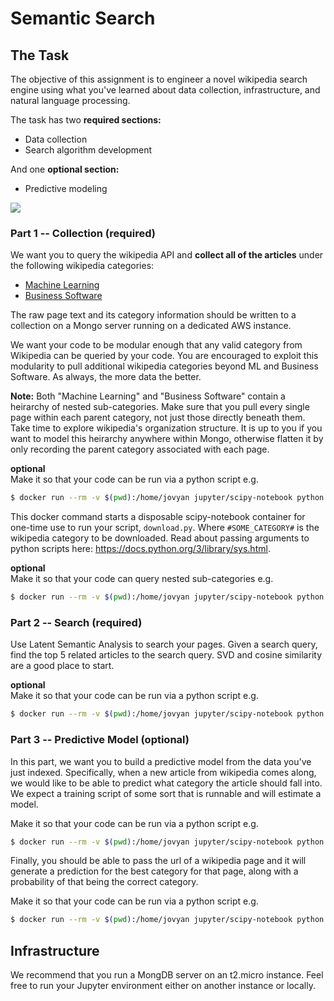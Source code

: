 # Semantic Search

## The Task
The objective of this assignment is to engineer a novel wikipedia search engine using what you've learned about data collection, infrastructure, and natural language processing.

The task has two **required sections:**
- Data collection
- Search algorithm development

And one **optional section:** 
  - Predictive modeling

![](http://interactive.blockdiag.com/image?compression=deflate&encoding=base64&src=eJxdjrsOwjAMRXe-wlsmRhaQkDoiMSDxBW5slahtHDmGCiH-nfQxtKy-59zruhPfUsAGPjsA56XvMdIRSIbYCZKD_RncENqQuGBQ3S7TidCwxsynjZUZ1T8m4HqvJlXZnhrBJMHBbWlTDHEeSFravYUXQy_E3TKrwbioMKb5z16UmRxfXZurVY_GjegbhqJIjaXm-wNmzE4W)

### Part 1 -- Collection (required)

We want you to query the wikipedia API and **collect all of the articles** under the following wikipedia categories:

* [Machine Learning](https://en.wikipedia.org/wiki/Category:Machine_learning)
* [Business Software](https://en.wikipedia.org/wiki/Category:Business_software)

The raw page text and its category information should be written to a collection on a Mongo server running on a dedicated AWS instance.

We want your code to be modular enough that any valid category from Wikipedia can be queried by your code. You are encouraged to exploit this modularity to pull additional wikipedia categories beyond ML and Business Software. As always, the more data the better. 

**Note:** Both "Machine Learning" and "Business Software" contain a heirarchy of nested sub-categories. Make sure that you pull every single page within each parent category, not just those directly beneath them. Take time to explore wikipedia's organization structure. It is up to you if you want to model this heirarchy anywhere within Mongo, otherwise flatten it by only recording the parent category associated with each page.

**optional**  
Make it so that your code can be run via a python script e.g.

```bash
$ docker run --rm -v $(pwd):/home/jovyan jupyter/scipy-notebook python download.py #SOME_CATEGORY#
```
This docker command starts a disposable scipy-notebook container for one-time use to run your script, `download.py`. Where `#SOME_CATEGORY#` is the wikipedia category to be downloaded. Read about passing arguments to python scripts here: https://docs.python.org/3/library/sys.html. 

**optional**  
Make it so that your code can query nested sub-categories e.g.

```bash
$ docker run --rm -v $(pwd):/home/jovyan jupyter/scipy-notebook python download.py #SOME_CATEGORY# #NESTING_LEVEL#
```

### Part 2 -- Search (required)

Use Latent Semantic Analysis to search your pages. Given a search query, find the top 5 related articles to the search query. SVD and cosine similarity are a good place to start. 

**optional**  
Make it so that your code can be run via a python script e.g.

```bash
$ docker run --rm -v $(pwd):/home/jovyan jupyter/scipy-notebook python search.py #SOME_TERM#
```

### Part 3 -- Predictive Model (optional)

In this part, we want you to build a predictive model from the data you've just indexed. Specifically, when a new article from wikipedia comes along, we would like to be able to predict what category the article should fall into. We expect a training script of some sort that is runnable and will estimate a model. 

Make it so that your code can be run via a python script e.g.

```bash
$ docker run --rm -v $(pwd):/home/jovyan jupyter/scipy-notebook python train.py
```

Finally, you should be able to pass the url of a wikipedia page and it will generate a prediction for the best category for that page, along with a probability of that being the correct category. 

Make it so that your code can be run via a python script e.g.

```bash
$ docker run --rm -v $(pwd):/home/jovyan jupyter/scipy-notebook python predict.py #URL#
```

## Infrastructure

We recommend that you run a MongDB server on an t2.micro instance. Feel free to run your Jupyter environment either on another instance or locally.



